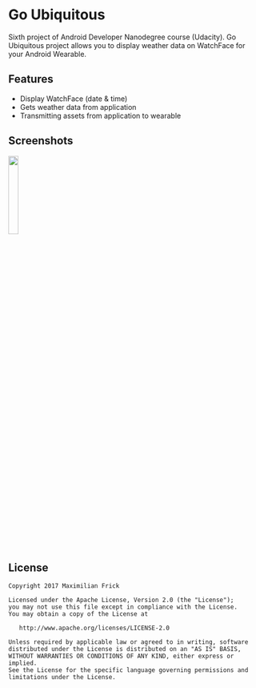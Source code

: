 # Go Ubiquitous
Sixth project of Android Developer Nanodegree course (Udacity).
Go Ubiquitous project allows you to display weather data on WatchFace for your Android Wearable.

## Features
* Display WatchFace (date & time)
* Gets weather data from application
* Transmitting assets from application to wearable

## Screenshots

<img width="20%" src="https://cloud.githubusercontent.com/assets/4439173/22030680/a72fb714-dcde-11e6-8692-a4656824b618.png" />

## License
```
Copyright 2017 Maximilian Frick

Licensed under the Apache License, Version 2.0 (the "License");
you may not use this file except in compliance with the License.
You may obtain a copy of the License at

   http://www.apache.org/licenses/LICENSE-2.0

Unless required by applicable law or agreed to in writing, software
distributed under the License is distributed on an "AS IS" BASIS,
WITHOUT WARRANTIES OR CONDITIONS OF ANY KIND, either express or implied.
See the License for the specific language governing permissions and
limitations under the License.
```
